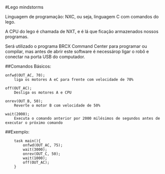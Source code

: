 #Lego mindstorms

Linguagem de programação: NXC, ou seja, linguagem C com comandos do lego.

A CPU do lego é chamada de NXT, e é lá que ficação armazenados nossos programas.

Será utilizado o programa BRCX Command Center para programar ou compilar, mas antes de abrir este software é necessárop ligar o robô e conectar na porta USB do computador.

##Comandos Básicos:

	onfwd(OUT_AC, 70);
		liga os motores A eC para frente com velocidade de 70%
	
	off(OUT_AC);
		Desliga os motores A e CPU
	
	onrev(OUT_B, 50);
		Reverte o motor B com velocidade de 50%
		
	wait(2000);
		Executa o comando anterior por 2000 milésimos de segundos antes de executar o próximo comando
	
##Exemplo:
```
	task main(){
		onfwd(OUT_AC, 75);
		wait(3000);
		onrev(OUT_C, 50);
		wait(1000);
		off(OUT_AC);
	}
```
